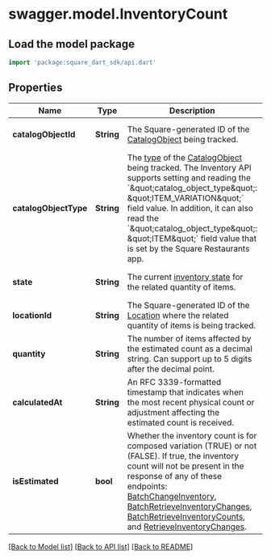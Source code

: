 # swagger.model.InventoryCount

## Load the model package
```dart
import 'package:square_dart_sdk/api.dart'
```

## Properties
Name | Type | Description | Notes
------------ | ------------- | ------------- | -------------
**catalogObjectId** | **String** | The Square-generated ID of the [CatalogObject](https://developer.squareup.com/reference/square_2023-12-13/objects/CatalogObject) being tracked. | [optional] [default to null]
**catalogObjectType** | **String** | The [type](https://developer.squareup.com/reference/square_2023-12-13/enums/CatalogObjectType) of the [CatalogObject](https://developer.squareup.com/reference/square_2023-12-13/objects/CatalogObject) being tracked.   The Inventory API supports setting and reading the &#x60;\&quot;catalog_object_type\&quot;: \&quot;ITEM_VARIATION\&quot;&#x60; field value.  In addition, it can also read the &#x60;\&quot;catalog_object_type\&quot;: \&quot;ITEM\&quot;&#x60; field value that is set by the Square Restaurants app. | [optional] [default to null]
**state** | **String** | The current [inventory state](https://developer.squareup.com/reference/square_2023-12-13/enums/InventoryState) for the related quantity of items. | [optional] [default to null]
**locationId** | **String** | The Square-generated ID of the [Location](https://developer.squareup.com/reference/square_2023-12-13/objects/Location) where the related quantity of items is being tracked. | [optional] [default to null]
**quantity** | **String** | The number of items affected by the estimated count as a decimal string. Can support up to 5 digits after the decimal point. | [optional] [default to null]
**calculatedAt** | **String** | An RFC 3339-formatted timestamp that indicates when the most recent physical count or adjustment affecting the estimated count is received. | [optional] [default to null]
**isEstimated** | **bool** | Whether the inventory count is for composed variation (TRUE) or not (FALSE). If true, the inventory count will not be present in the response of any of these endpoints: [BatchChangeInventory](https://developer.squareup.com/reference/square_2023-12-13/inventory-api/batch-change-inventory), [BatchRetrieveInventoryChanges](https://developer.squareup.com/reference/square_2023-12-13/inventory-api/batch-retrieve-inventory-changes), [BatchRetrieveInventoryCounts](https://developer.squareup.com/reference/square_2023-12-13/inventory-api/batch-retrieve-inventory-counts), and [RetrieveInventoryChanges](https://developer.squareup.com/reference/square_2023-12-13/inventory-api/retrieve-inventory-changes). | [optional] [default to null]

[[Back to Model list]](../README.md#documentation-for-models) [[Back to API list]](../README.md#documentation-for-api-endpoints) [[Back to README]](../README.md)

